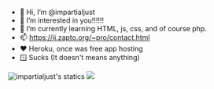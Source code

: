 - 👋 Hi, I’m @impartialjust
- 👀 I’m interested in you!!!!!!
- 🌱 I’m currently learning HTML, js, css, and of course php.
- 📫 https://ij.zapto.org/~pro/contact.html
- ❤️ Heroku, once was free app hosting
- 🪟 Sucks (It doesn't means anything)
<img src="https://github-readme-stats-wegfan.vercel.app/api?username=impartialjust&show_icons=true&count_private=true&include_all_commits=true" alt="impartialjust's statics">
<img src="https://profile-counter.glitch.me/impartailjust/count.svg" />

